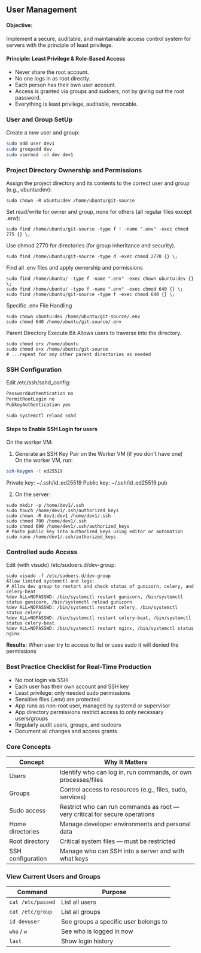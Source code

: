 ## User Management

#### Objective:
Implement a secure, auditable, and maintainable access control system for servers with the principle of least privilege.

#### Principle: Least Privilege & Role-Based Access
- Never share the root account.
- No one logs in as root directly.
- Each person has their own user account.
- Access is granted via groups and sudoers, not by giving out the root password.
- Everything is least privilege, auditable, revocable.

### User and Group SetUp
Create a new user and group:
```bash 
sudo add user dev1
sudo groupadd dev
sudo usermod -aG dev dev1
```

### Project Directory Ownership and Permissions
Assign the project directory and its contents to the correct user and group (e.g., ubuntu:dev):
``` 
sudo chown -R ubuntu:dev /home/ubuntu/git-source
```
Set read/write for owner and group, none for others (all regular files except .env):
``` 
sudo find /home/ubuntu/git-source -type f ! -name ".env" -exec chmod 775 {} \;
```
Use chmod 2770 for directories (for group inheritance and security).
``` 
sudo find /home/ubuntu/git-source -type d -exec chmod 2770 {} \;
``` 
Find all .env files and apply ownership and permissions
``` 
sudo find /home/ubuntu/ -type f -name ".env" -exec chown ubuntu:dev {} \;
sudo find /home/ubuntu/ -type f -name ".env" -exec chmod 640 {} \;
sudo find /home/ubuntu/git-source -type f -exec chmod 640 {} \;
```
Specific .env File Handling
```
sudo chown ubuntu:dev /home/ubuntu/git-source/.env
sudo chmod 640 /home/ubuntu/git-source/.env
```
Parent Directory Execute Bit
Allows users to traverse into the directory.
``` 
sudo chmod o+x /home/ubuntu
sudo chmod o+x /home/ubuntu/git-source
# ...repeat for any other parent directories as needed
```
### SSH Configuration
Edit /etc/ssh/sshd_config: 
```bash.sh
PasswordAuthentication no 
PermitRootLogin no
PubkeyAuthentication yes
```
```
sudo systemctl reload sshd
```
#### Steps to Enable SSH Login for users 
On the worker VM:
1. Generate an SSH Key Pair on the Worker VM (if you don't have one)   
On the worker VM, run:
```bash.sh
ssh-keygen -t ed25519
```
Private key: ~/.ssh/id_ed25519
Public key: ~/.ssh/id_ed25519.pub

2. On the server:
``` 
sudo mkdir -p /home/dev1/.ssh
sudo touch /home/dev1/.ssh/authorized_keys
sudo chown -R dev1:dev1 /home/dev1/.ssh
sudo chmod 700 /home/dev1/.ssh
sudo chmod 600 /home/dev1/.ssh/authorized_keys
# Paste public key into authorized_keys using editor or automation
sudo nano /home/dev1/.ssh/authorized_keys
```
### Controlled sudo Access
Edit (with visudo) /etc/sudoers.d/dev-group:
``` 
sudo visudo -f /etc/sudoers.d/dev-group
Allow limited systemctl and logs:
# Allow dev group to restart and check status of gunicorn, celery, and celery-beat
%dev ALL=NOPASSWD: /bin/systemctl restart gunicorn, /bin/systemctl status gunicorn, /bin/systemctl reload gunicorn
%dev ALL=NOPASSWD: /bin/systemctl restart celery, /bin/systemctl status celery
%dev ALL=NOPASSWD: /bin/systemctl restart celery-beat, /bin/systemctl status celery-beat
%dev ALL=NOPASSWD: /bin/systemctl restart nginx, /bin/systemctl status nginx
```

**Results:** When user try to access to list or uses sudo it will denied the permissions

### Best Practice Checklist for Real-Time Production
- No root login via SSH
- Each user has their own account and SSH key
- Least privilege: only needed sudo permissions
- Sensitive files (.env) are protected
- App runs as non-root user, managed by systemd or supervisor
- App directory permissions restrict access to only necessary users/groups
- Regularly audit users, groups, and sudoers
- Document all changes and access grants

### Core Concepts
| Concept          | Why It Matters                                                                |
|------------------|-------------------------------------------------------------------------------|
| Users            | Identify who can log in, run commands, or own processes/files                 |
| Groups           | Control access to resources (e.g., files, sudo, services)                     |
| Sudo access      | Restrict who can run commands as root — very critical for secure operations   |
| Home directories | Manage developer environments and personal data                               |
| Root directory   | Critical system files — must be restricted                                    |
| SSH configuration| Manage who can SSH into a server and with what keys  
### View Current Users and Groups
| Command              | Purpose                                        |
|----------------------|------------------------------------------------|
| `cat /etc/passwd`    | List all users                                 |
| `cat /etc/group`     | List all groups                                |
| `id devuser`         | See groups a specific user belongs to          |
| `who` / `w`          | See who is logged in now                       |
| `last`               | Show login history  

